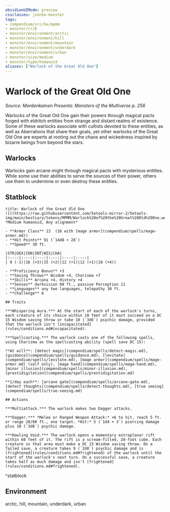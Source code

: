 ```yaml
---
obsidianUIMode: preview
cssclasses: json5e-monster
tags:
- compendium/src/5e/mpmm
- monster/cr/6
- monster/environment/arctic
- monster/environment/hill
- monster/environment/mountain
- monster/environment/underdark
- monster/environment/urban
- monster/size/medium
- monster/type/humanoid
aliases: ["Warlock of the Great Old One"]
---
```

# Warlock of the Great Old One
*Source: Mordenkainen Presents: Monsters of the Multiverse p. 256*  

Warlocks of the Great Old One gain their powers through magical pacts forged with eldritch entities from strange and distant realms of existence. Some of these warlocks associate with cultists devoted to these entities, as well as Aberrations that share their goals, yet other warlocks of the Great Old One are experts at rooting out the chaos and wickedness inspired by bizarre beings from beyond the stars.

## Warlocks

Warlocks gain arcane might through magical pacts with mysterious entities. While some use their abilities to serve the sources of their power, others use them to undermine or even destroy these entities.

## Statblock

```ad-statblock
title: Warlock of the Great Old One
![](https://raw.githubusercontent.com/5etools-mirror-2/5etools-img/main/bestiary/tokens/MPMM/Warlock%20of%20the%20Great%20Old%20One.webp#token)
*Medium humanoid, Any alignment*

- **Armor Class** 13  (16 with [mage armor](compendium/spells/mage-armor.md))
- **Hit Points** 91 (`14d8 + 28`)
- **Speed** 30 ft.

|STR|DEX|CON|INT|WIS|CHA|
|:---:|:---:|:---:|:---:|:---:|:---:|
| 9 (-1)|16 (+3)|15 (+2)|12 (+1)|12 (+1)|18 (+4)|

- **Proficiency Bonus** +3
- **Saving Throws** Wisdom +4, Charisma +7
- **Skills** Arcana +4, History +4
- **Senses** darkvision 60 ft., passive Perception 11
- **Languages** any two languages, telepathy 30 ft.
- **Challenge** 6

## Traits

***Whispering Aura.*** At the start of each of the warlock's turns, each creature of its choice within 10 feet of it must succeed on a DC 15 Wisdom saving throw or take 10 (`3d6`) psychic damage, provided that the warlock isn't [incapacitated](rules/conditions.md#incapacitated).

***Spellcasting.*** The warlock casts one of the following spells, using Charisma as the spellcasting ability (spell save DC 15): 

**At will**: [detect magic](compendium/spells/detect-magic.md), [guidance](compendium/spells/guidance.md), [levitate](compendium/spells/levitate.md), [mage armor](compendium/spells/mage-armor.md) (self only), [mage hand](compendium/spells/mage-hand.md), [minor illusion](compendium/spells/minor-illusion.md), [prestidigitation](compendium/spells/prestidigitation.md)

**1/day each**: [arcane gate](compendium/spells/arcane-gate.md), [detect thoughts](compendium/spells/detect-thoughts.md), [true seeing](compendium/spells/true-seeing.md)

## Actions

***Multiattack.*** The warlock makes two Dagger attacks.

***Dagger.*** *Melee or Ranged Weapon Attack:* +6 to hit, reach 5 ft. or range 20/60 ft., one target. *Hit:* 5 (`1d4 + 3`) piercing damage plus 10 (`3d6`) psychic damage.

***Howling Void.*** The warlock opens a momentary extraplanar rift within 60 feet of it. The rift is a scream-filled, 20-foot cube. Each creature in that area must make a DC 15 Wisdom saving throw. On a failed save, a creature takes 9 (`2d8`) psychic damage and is [frightened](rules/conditions.md#frightened) of the warlock until the start of the warlock's next turn. On a successful save, a creature takes half as much damage and isn't [frightened](rules/conditions.md#frightened).
```
^statblock

## Environment

arctic, hill, mountain, underdark, urban